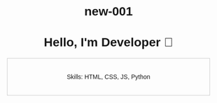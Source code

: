# new-001    
<!DOCTYPE html>
<html>
<head>
  <title>My Portfolio</title>
  <style>
    body { font-family: Arial; text-align: center; }
    .card { padding: 20px; margin: 20px; border: 1px solid #ccc; }
  </style>
</head>
<body>
  <h1>Hello, I'm Developer 🚀</h1>
  <div class="card">
    <p>Skills: HTML, CSS, JS, Python</h>
  </div>
</body>
</html>
